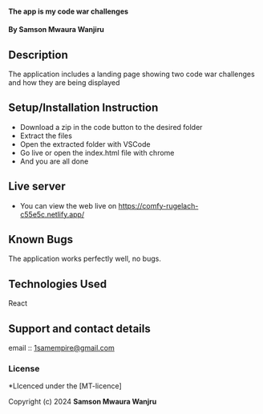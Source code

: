 
#### The app is my code war challenges
#### **By Samson Mwaura Wanjiru**
## Description
The application includes a  landing page showing two code war challenges and how they are being displayed

## Setup/Installation Instruction
* Download a zip in the code button to the desired folder
* Extract the files
* Open the extracted folder with VSCode
* Go live or open the index.html file with chrome
* And you are all done

## Live server
* You can view the web live on https://comfy-rugelach-c55e5c.netlify.app/

## Known Bugs
The application works perfectly well, no bugs.

## Technologies Used
React

## Support and contact details
email :: 1samempire@gmail.com

### License
*LIcenced under the [MT-licence]

Copyright (c) 2024 **Samson Mwaura Wanjru**